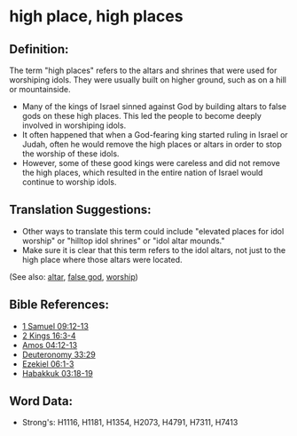 # high place, high places #

## Definition: ##

The term "high places" refers to the altars and shrines that were used for worshiping idols. They were usually built on higher ground, such as on a hill or mountainside.

* Many of the kings of Israel sinned against God by building altars to false gods on these high places. This led the people to become deeply involved in worshiping idols.
* It often happened that when a God-fearing king started ruling in Israel or Judah, often he would remove the high places or altars in order to stop the worship of these idols.
* However, some of these good kings were careless and did not remove the high places, which resulted in the entire nation of Israel would continue to worship idols.

## Translation Suggestions: ##

* Other ways to translate this term could include "elevated places for idol worship" or "hilltop idol shrines" or "idol altar mounds."
* Make sure it is clear that this term refers to the idol altars, not just to the high place where those altars were located.

(See also: [altar](../kt/altar.md), [false god](../kt/falsegod.md), [worship](../kt/worship.md))

## Bible References: ##

* [1 Samuel 09:12-13](rc://en/tn/help/1sa/09/12)
* [2 Kings 16:3-4](rc://en/tn/help/2ki/16/03)
* [Amos 04:12-13](rc://en/tn/help/amo/04/12)
* [Deuteronomy 33:29](rc://en/tn/help/deu/33/29)
* [Ezekiel 06:1-3](rc://en/tn/help/ezk/06/01)
* [Habakkuk 03:18-19](rc://en/tn/help/hab/03/18)

## Word Data: ##

* Strong's: H1116, H1181, H1354, H2073, H4791, H7311, H7413
